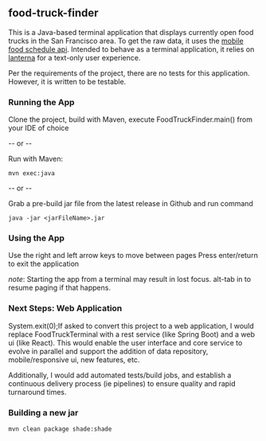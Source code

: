 food-truck-finder
-----------------

This is a Java-based terminal application that displays currently open food trucks in the San Francisco area. To get the raw data, it uses the [mobile food schedule api](https://dev.socrata.com/foundry/data.sfgov.org/bbb8-hzi6). Intended to behave as a terminal application, it relies on [lanterna](https://github.com/mabe02/lanterna) for a text-only user experience.


Per the requirements of the project, there are no tests for this application. However, it is written to be testable.

### Running the App
Clone the project, build with Maven, execute FoodTruckFinder.main() from your IDE of choice

-- or --

Run with Maven:

    mvn exec:java
    
-- or --    

Grab a pre-build jar file from the latest release in Github and run command

    java -jar <jarFileName>.jar

### Using the App

Use the right and left arrow keys to move between pages
Press enter/return to exit the application


*note*: Starting the app from a terminal may result in lost focus. alt-tab in to resume paging if that happens.


### Next Steps: Web Application
System.exit(0);If asked to convert this project to a web application, I would replace FoodTruckTerminal with a rest service (like Spring Boot) and a web ui (like React). This would enable the user interface and core service to evolve in parallel and support the addition of data repository, mobile/responsive ui, new features, etc.
 
Additionally, I would add automated tests/build jobs, and establish a continuous delivery process (ie pipelines) to ensure quality and rapid turnaround times. 


### Building a new jar

    mvn clean package shade:shade
